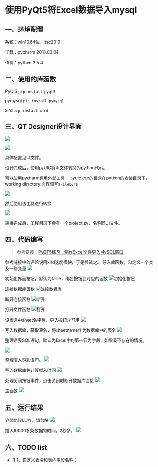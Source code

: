 # 使用PyQt5将Excel数据导入mysql


## 一、环境配置

系统：win10,64位，ltsc2019

工具：pycharm 2018.03.04

<!--more-->

语言：python 3.5.4

## 二、使用的库函数



PyQt5  `pip install pyqt5`

pymysql `pip install pymysql`

xlrd	`pip install xlrd`

## 三、QT Designer设计界面

![](https://img.rayu.me/2019/03/359316014.png)

![](https://img.rayu.me/2019/03/3198127376.png)

具体配置见UI文件。

设计完成后，使用pyUIC将UI文件转换为python代码。

可以使用pycharm调用外部工具：
pyuic.exe的目录在python的安装目录下，working directory:内容填写`$FileDir$`

![](https://img.rayu.me/2019/03/2259217360.png)

然后使用该工具进行转换

![](https://img.rayu.me/2019/03/1732376612.png)

转换完成后，工程目录下会有一个project.py，名称同UI文件。

## 四、代码编写

> 参考链接：[PyQT5练习：制作Excel文件导入MySQL窗口](https://zhuanlan.zhihu.com/p/54867294)

参考链接中的评论说用xlrd速度很快，于是尝试之。
导入库函数，和定义一个类及一些变量
![](https://img.rayu.me/2019/03/1294301532.png)

初始化界面按钮，默认为false，绑定按钮到对应的函数
![初始化按钮](https://img.rayu.me/2019/03/856615813.png)

连接数据库函数
![连接数据库](https://img.rayu.me/2019/03/4048418983.png)

断开连接函数
![断开](https://img.rayu.me/2019/03/2914372686.png)

打开文件函数
![打开](https://img.rayu.me/2019/03/137168773.png)

设置选中sheet名字后，导入按钮才可用
![](https://img.rayu.me/2019/03/86425240.png)

写入数据库，获取表名，将sheetname作为数据库中的表名
![](https://img.rayu.me/2019/03/209013864.png)

整理建表SQL语句，默认为Excel中的第一行为字段，如果表不存在的情况。

![](https://img.rayu.me/2019/03/2677207670.png)

整理插入SQL语句。
![](https://img.rayu.me/2019/03/1276142188.png)

写入数据库并计算插入时间
![](https://img.rayu.me/2019/03/1774937210.png)

处理关闭按钮事件，点击关闭时断开数据库连接
![](https://img.rayu.me/2019/03/761226418.png)

主函数
![](https://img.rayu.me/2019/03/2230780151.png)

## 五、运行结果
界面比较LOW，请忽略
![](https://img.rayu.me/2019/03/2663345438.png)

插入10000多条数据的时间，2秒多。
![](https://img.rayu.me/2019/03/2234676904.png)

## 六、TODO list
- [] 1、自定义表名和表内字段名称；
